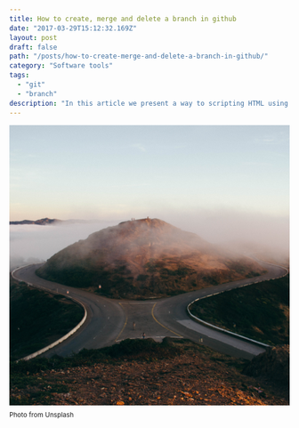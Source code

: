 ```yaml
---
title: How to create, merge and delete a branch in github
date: "2017-03-29T15:12:32.169Z"
layout: post
draft: false
path: "/posts/how-to-create-merge-and-delete-a-branch-in-github/"
category: "Software tools"
tags:
  - "git"
  - "branch"
description: "In this article we present a way to scripting HTML using C++ interfaces with a focus on writing code following the builder design pattern."
---
```


![Git branch](./1.jpg) <sub>Photo from Unsplash</sub>